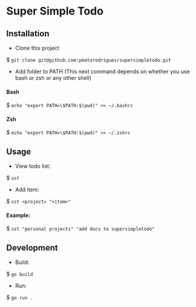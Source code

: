# Super Simple Todo

## Installation

- Clone this project

$ `git clone git@github.com:pmatarodrigues/supersimpletodo.git`

- Add folder to PATH
(This next command depends on whether you use bash or zsh or any other shell)

#### Bash
$ `echo "export PATH=\$PATH:$(pwd)" >> ~/.bashrc`

#### Zsh
$ `echo "export PATH=\$PATH:$(pwd)" >> ~/.zshrc`


## Usage

- View todo list:

$ `sst`

- Add item:

$ `sst <project> "<item>" `

#### Example:

$ `sst "personal projects" "add docs to supersimpletodo"`


## Development

- Build:

$ `go build`


- Run:

$ `go run .`